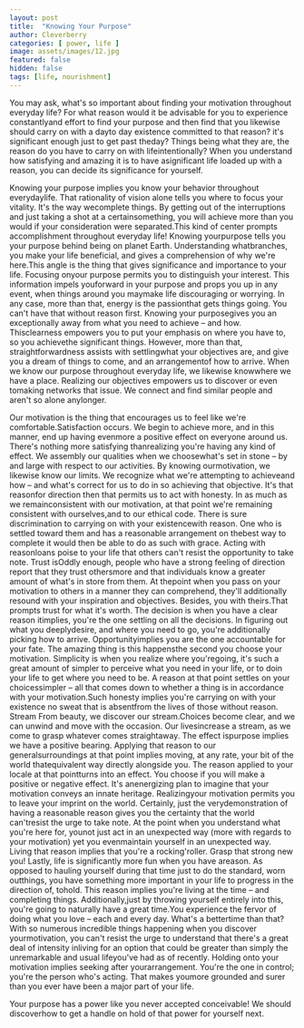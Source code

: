 ```yaml
---
layout: post
title:  "Knowing Your Purpose"
author: Cleverberry
categories: [ power, life ]
image: assets/images/12.jpg
featured: false
hidden: false
tags: [life, nourishment]
---
```


<p>You may ask, what's so important about finding your motivation throughout everyday life? For what reason would it be advisable for you to experience constantlyand effort to find your purpose and then find that you likewise should carry on with a dayto day existence committed to that reason? it's significant enough just to get past theday? Things being what they are, the reason do you have to carry on with lifeintentionally? When you understand how satisfying and amazing it is to have asignificant life loaded up with a reason, you can decide its significance for yourself.</p>

<p>Knowing your purpose implies you know your behavior throughout everydaylife. That rationality of vision alone tells you where to focus your vitality. It's the way wecomplete things. By getting out of the interruptions and just taking a shot at a certainsomething, you will achieve more than you would if your consideration were separated.This kind of center prompts accomplishment throughout everyday life! Knowing yourpurpose tells you your purpose behind being on planet Earth. Understanding whatbranches, you make your life beneficial, and gives a comprehension of why we're here.This angle is the thing that gives significance and importance to your life. Focusing onyour purpose permits you to distinguish your interest. This information impels youforward in your purpose and props you up in any event, when things around you maymake life discouraging or worrying. In any case, more than that, energy is the passionthat gets things going. You can't have that without reason first. Knowing your purposegives you an exceptionally away from what you need to achieve – and how. Thisclearness empowers you to put your emphasis on where you have to, so you achievethe significant things. However, more than that, straightforwardness assists with settlingwhat your objectives are, and give you a dream of things to come, and an arrangementof how to arrive. When we know our purpose throughout everyday life, we likewise knowwhere we have a place. Realizing our objectives empowers us to discover or even tomaking networks that issue. We connect and find similar people and aren't so alone anylonger.</p>

<p>Our motivation is the thing that encourages us to feel like we're comfortable.Satisfaction occurs. We begin to achieve more, and in this manner, end up having evenmore a positive effect on everyone around us. There's nothing more satisfying thanrealizing you're having any kind of effect. We assembly our qualities when we choosewhat's set in stone – by and large with respect to our activities. By knowing ourmotivation, we likewise know our limits. We recognize what we're attempting to achieveand how – and what's correct for us to do in so achieving that objective. It's that reasonfor direction then that permits us to act with honesty. In as much as we remainconsistent with our motivation, at that point we're remaining consistent with ourselves,and to our ethical code. There is sure discrimination to carrying on with your existencewith reason. One who is settled toward them and has a reasonable arrangement on thebest way to complete it would then be able to do as such with grace. Acting with reasonloans poise to your life that others can't resist the opportunity to take note. Trust isOddly enough, people who have a strong feeling of direction report that they trust othersmore and that individuals know a greater amount of what's in store from them. At thepoint when you pass on your motivation to others in a manner they can comprehend,
they'll additionally resound with your inspiration and objectives. Besides, you with theirs.That prompts trust for what it's worth. The decision is when you have a clear reason itimplies, you're the one settling on all the decisions. In figuring out what you deeplydesire, and where you need to go, you're additionally picking how to arrive. Opportunityimplies you are the one accountable for your fate. The amazing thing is this happensthe second you choose your motivation. Simplicity is when you realize where you'regoing, it's such a great amount of simpler to perceive what you need in your life, or to doin your life to get where you need to be. A reason at that point settles on your choicessimpler – all that comes down to whether a thing is in accordance with your motivation.Such honesty implies you're carrying on with your existence no sweat that is absentfrom the lives of those without reason. Stream From beauty, we discover our stream.Choices become clear, and we can unwind and move with the occasion. Our livesincrease a stream, as we come to grasp whatever comes straightaway. The effect ispurpose implies we have a positive bearing. Applying that reason to our generalsurroundings at that point implies moving, at any rate, your bit of the world thatequivalent way directly alongside you. The reason applied to your locale at that pointturns into an effect. You choose if you will make a positive or negative effect. It's anenergizing plan to imagine that your motivation conveys an innate heritage. Realizingyour motivation permits you to leave your imprint on the world. Certainly, just the verydemonstration of having a reasonable reason gives you the certainty that the world can'tresist the urge to take note. At the point when you understand what you're here for, younot just act in an unexpected way (more with regards to your motivation) yet you evenmaintain yourself in an unexpected way. Living that reason implies that you're a rocking'roller. Grasp that strong new you! Lastly, life is significantly more fun when you have areason. As opposed to hauling yourself during that time just to do the standard, worn outthings, you have something more important in your life to progress in the direction of, tohold. This reason implies you're living at the time – and completing things. Additionally,just by throwing yourself entirely into this, you're going to naturally have a great time.You experience the fervor of doing what you love – each and every day. What's a bettertime than that? With so numerous incredible things happening when you discover yourmotivation, you can't resist the urge to understand that there's a great deal of intensity inliving for an option that could be greater than simply the unremarkable and usual lifeyou've had as of recently. Holding onto your motivation implies seeking after yourarrangement. You're the one in control; you're the person who's acting. That makes youmore grounded and surer than you ever have been a major part of your life.</p>
<p>Your purpose has a power like you never accepted conceivable! We should discoverhow to get a handle on hold of that power for yourself next.</p>